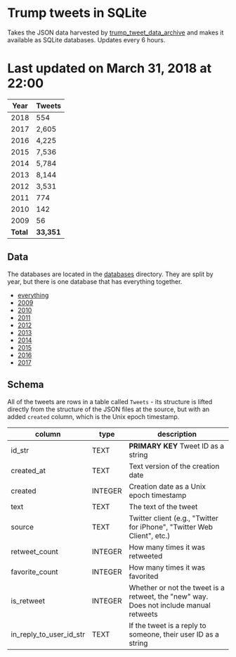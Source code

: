 # Trump tweets in SQLite

Takes the JSON data harvested by [trump_tweet_data_archive](https://github.com/bpb27/trump_tweet_data_archive)
and makes it available as SQLite databases.  Updates every 6 hours.

# Last updated on March 31, 2018 at 22:00

|Year|Tweets|
|---|---|
|2018|554|
|2017|2,605|
|2016|4,225|
|2015|7,536|
|2014|5,784|
|2013|8,144|
|2012|3,531|
|2011|774|
|2010|142|
|2009|56|
|**Total**|**33,351**|

## Data

The databases are located in the [databases](databases/) directory.  They are split by year, but
there is one database that has everything together.

* [everything](databases/all-condensed.sqlite)
* [2009](databases/2009-condensed.sqlite)
* [2010](databases/2010-condensed.sqlite)
* [2011](databases/2011-condensed.sqlite)
* [2012](databases/2012-condensed.sqlite)
* [2013](databases/2013-condensed.sqlite)
* [2014](databases/2014-condensed.sqlite)
* [2015](databases/2015-condensed.sqlite)
* [2016](databases/2016-condensed.sqlite)
* [2017](databases/2017-condensed.sqlite)

## Schema

All of the tweets are rows in a table called
`Tweets` - its structure is lifted directly from the structure of the JSON files at the source, but
with an added `created` column, which is the Unix epoch timestamp.

|column|type|description|
|---|---|---|
|id_str|TEXT|**PRIMARY KEY** Tweet ID as a string
|created_at|TEXT|Text version of the creation date
|created|INTEGER|Creation date as a Unix epoch timestamp
|text|TEXT|The text of the tweet
|source|TEXT|Twitter client (e.g., "Twitter for iPhone", "Twitter Web Client", etc.)
|retweet_count|INTEGER|How many times it was retweeted
|favorite_count|INTEGER|How many times it was favorited
|is_retweet|INTEGER|Whether or not the tweet is a retweet, the "new" way.  Does not include manual retweets
|in_reply_to_user_id_str|TEXT|If the tweet is a reply to someone, their user ID as a string

